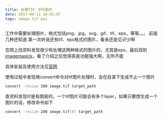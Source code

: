 ```yaml
---
title: 处理TIF、EPS图片
date: 2017-09-11 16:41:07
tags: image tif eps
---
```


工作中需要处理图片，格式包括png、jpg、svg、gif、tif、eps，等等。。。 前面几种还知道
第一次听说还有tif、eps格式的图片，看来还是见识少啊

在网上找资料发现很少有处理这两种格式的图片的，尤其是eps，最后找到[imagemagick](https://www.imagemagick.org)，看了介绍之后觉得真是功能强大啊，无所不能

具体安装及使用方法见[官网](https://www.imagemagick.org/script/download.php)

使用过程中发现用convert命令对tif图片处理时，会在目录下生成不止一个图片

``` bash
convert -resize 200 image.tif target_path
```

查资料发现tif是有图层的，一个tif图片可能会有多个layer，如果只要想生成一个图片的话，修改命令如下

``` bash
convert -resize 200 image.tif[0] target_path
```
